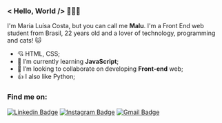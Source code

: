 ### < Hello, World /> 🙋🏻✨

I'm Maria Luísa Costa, but you can call me **Malu**. I'm a Front End web student from Brasil, 22 years old and a lover of technology, programming and cats! 🐱

- 💘 HTML, CSS;
- 🌱 I’m currently learning **JavaScript**; 
- 👯 I’m looking to collaborate on developing **Front-end** web;
- 👍 I also like Python;


### Find me on:

[![Linkedin Badge](https://img.shields.io/badge/-maluhcosta-hotpink?style=flat-square&logo=Linkedin&logoColor=deeppink&link=https://www.linkedin.com/in/maluhcosta/)](https://www.linkedin.com/in/maluhcosta/) 
[![Instagram Badge](https://img.shields.io/badge/-maluhcosta-violet?style=flat-square&logo=Instagram&logoColor=purple&link=https://www.instagram.com/maluhcosta/)](https://www.instagram.com/maluhcosta/)
[![Gmail Badge](https://img.shields.io/badge/-malu.olicosta@gmail.com-red?style=flat-square&logo=Gmail&logoColor=darkred&link=https://www.instagram.com/maluhcosta/)](https://mail.google.com/mail/u/0/#inbox?compose=DmwnWrRtsVxCGdqhLJdSBQrQDlMncKLQtZHBFVTmHWhJDQsmzJFwJVhJDwxqbHvQkcvwCNnNvBnl)

